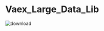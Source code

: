 # Vaex_Large_Data_Lib

![download](https://user-images.githubusercontent.com/45364252/154272296-c37bf774-6492-4341-a898-94b28b19333c.png)
